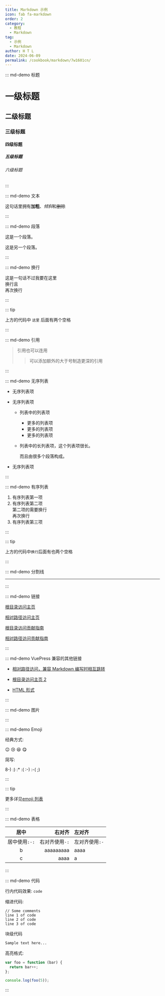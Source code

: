 ```yaml
---
title: Markdown 示例
icon: fab fa-markdown
order: 2
category:
  - 教程
  - Markdown
tag:
  - 示例
  - Markdown
author: H T L
date: 2024-06-09
permalink: /cookbook/markdown/7w1601cn/
---
```


<!-- markdownlint-disable -->

::: md-demo 标题

# 一级标题

## 二级标题

### 三级标题

#### 四级标题

##### 五级标题

###### 六级标题

:::

<!-- markdownlint-restore -->

::: md-demo 文本

这句话里拥有**加粗**、*倾斜*和~~删除~~

:::

::: md-demo 段落

这是一个段落。

这是另一个段落。

:::

::: md-demo 换行

这是一句话不过我要在这里  
换行且\
再次换行

:::

::: tip

上方的代码中 `这里` 后面有两个空格

:::

::: md-demo 引用

> 引用也可以连用
>
> > 可以添加额外的大于号制造更深的引用

:::

::: md-demo 无序列表

- 无序列表项
- 无序列表项

  - 列表中的列表项
    - 更多的列表项
    - 更多的列表项
    - 更多的列表项
  - 列表中的长列表项，这个列表项很长。

    而且由很多个段落构成。

- 无序列表项

:::

::: md-demo 有序列表

1. 有序列表第一项
1. 有序列表第二项  
   第二项的需要换行\
   再次换行
1. 有序列表第三项

:::

::: tip

上方的代码中`换行`后面有也两个空格

:::

::: md-demo 分割线

---

:::

::: md-demo 链接

[根目录访问主页](/v2/)

[相对路径访问主页](../../README.md)

[根目录访问贡献指南](/v2/contribution)

[相对路径访问贡献指南](../../contribution.md)

:::

::: md-demo VuePress 兼容的其他链接

- [相对路径访问，兼容 Markdown 编写时相互跳转](../../README.md)

- [根目录访问主页 2](/README.md)

- [HTML 形式](../../index.html)

:::

::: md-demo 图片


:::

::: md-demo Emoji

经典方式:

:wink: :cry: :laughing: :yum:

简写:

8-) :) :\* :( :-) :-( ;)

:::

::: tip

更多详见[emoji 列表](emoji/README.md)

:::

::: md-demo 表格

|     居中      |         右对齐 | 左对齐         |
| :-----------: | -------------: | :------------- |
| 居中使用`:-:` | 右对齐使用`-:` | 左对齐使用`:-` |
|       b       |      aaaaaaaaa | aaaa           |
|       c       |           aaaa | a              |

:::

::: md-demo 代码

行内代码效果: `code`

缩进代码:

    // Some comments
    line 1 of code
    line 2 of code
    line 3 of code

块级代码

```md
Sample text here...
```

高亮格式:

```js
var foo = function (bar) {
  return bar++;
};

console.log(foo(5));
```

:::
